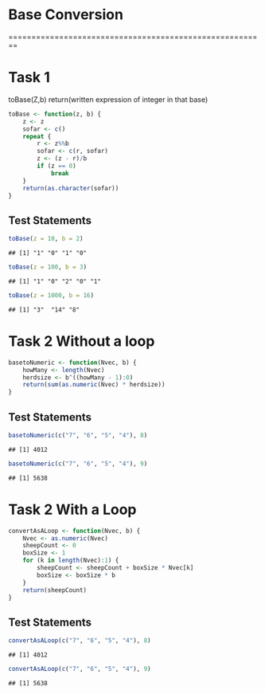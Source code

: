 # Base Conversion
========================================================

# Task 1

toBase(Z,b)
return(written expression of integer in that base)

```r
toBase <- function(z, b) {
    z <- z
    sofar <- c()
    repeat {
        r <- z%%b
        sofar <- c(r, sofar)
        z <- (z - r)/b
        if (z == 0) 
            break
    }
    return(as.character(sofar))
}
```


## Test Statements

```r
toBase(z = 10, b = 2)
```

```
## [1] "1" "0" "1" "0"
```

```r
toBase(z = 100, b = 3)
```

```
## [1] "1" "0" "2" "0" "1"
```

```r
toBase(z = 1000, b = 16)
```

```
## [1] "3"  "14" "8"
```


# Task 2 Without a loop


```r
basetoNumeric <- function(Nvec, b) {
    howMany <- length(Nvec)
    herdsize <- b^((howMany - 1):0)
    return(sum(as.numeric(Nvec) * herdsize))
}
```


## Test Statements

```r
basetoNumeric(c("7", "6", "5", "4"), 8)
```

```
## [1] 4012
```

```r
basetoNumeric(c("7", "6", "5", "4"), 9)
```

```
## [1] 5638
```


# Task 2 With a Loop

```r
convertAsALoop <- function(Nvec, b) {
    Nvec <- as.numeric(Nvec)
    sheepCount <- 0
    boxSize <- 1
    for (k in length(Nvec):1) {
        sheepCount <- sheepCount + boxSize * Nvec[k]
        boxSize <- boxSize * b
    }
    return(sheepCount)
}
```


## Test Statements

```r
convertAsALoop(c("7", "6", "5", "4"), 8)
```

```
## [1] 4012
```

```r
convertAsALoop(c("7", "6", "5", "4"), 9)
```

```
## [1] 5638
```

